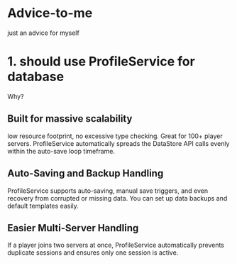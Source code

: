 # Advice-to-me
just an advice for myself

# 1. should use ProfileService for database
Why?
## Built for massive scalability
  low resource footprint, no excessive type checking. Great for 100+ player servers. ProfileService automatically spreads the DataStore API calls evenly within the auto-save loop timeframe.
## Auto-Saving and Backup Handling
  ProfileService supports auto-saving, manual save triggers, and even recovery from corrupted or missing data.
  You can set up data backups and default templates easily.
## Easier Multi-Server Handling
  If a player joins two servers at once, ProfileService automatically prevents duplicate sessions and ensures only one session is active.
